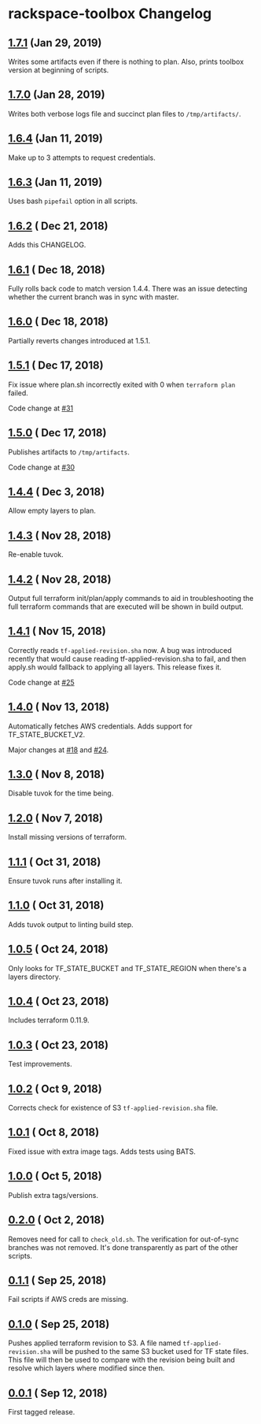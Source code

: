 # rackspace-toolbox Changelog

## [1.7.1](https://github.com/rackspace-infrastructure-automation/rackspace-toolbox/releases/tag/1.7.1) (Jan 29, 2019)

Writes some artifacts even if there is nothing to plan. Also, prints toolbox version at beginning of scripts.

## [1.7.0](https://github.com/rackspace-infrastructure-automation/rackspace-toolbox/releases/tag/1.7.0) (Jan 28, 2019)

Writes both verbose logs file and succinct plan files to `/tmp/artifacts/`.

## [1.6.4](https://github.com/rackspace-infrastructure-automation/rackspace-toolbox/releases/tag/1.6.4) (Jan 11, 2019)

Make up to 3 attempts to request credentials.

## [1.6.3](https://github.com/rackspace-infrastructure-automation/rackspace-toolbox/releases/tag/1.6.3) (Jan 11, 2019)

Uses bash `pipefail` option in all scripts.

## [1.6.2](https://github.com/rackspace-infrastructure-automation/rackspace-toolbox/releases/tag/1.6.2) ( Dec 21, 2018)

Adds this CHANGELOG.

## [1.6.1](https://github.com/rackspace-infrastructure-automation/rackspace-toolbox/releases/tag/1.6.1) ( Dec 18, 2018)

Fully rolls back code to match version 1.4.4. There was an issue detecting whether the current branch was in sync with master.

## [1.6.0](https://github.com/rackspace-infrastructure-automation/rackspace-toolbox/releases/tag/1.6.0) ( Dec 18, 2018)

Partially reverts changes introduced at 1.5.1.

## [1.5.1](https://github.com/rackspace-infrastructure-automation/rackspace-toolbox/releases/tag/1.5.1) ( Dec 17, 2018)

Fix issue where plan.sh incorrectly exited with 0  when `terraform plan` failed.

Code change at [#31](https://github.com/rackspace-infrastructure-automation/rackspace-toolbox/pull/31)

## [1.5.0](https://github.com/rackspace-infrastructure-automation/rackspace-toolbox/releases/tag/1.5.0) ( Dec 17, 2018)

Publishes artifacts to `/tmp/artifacts`.

Code change at [#30](https://github.com/rackspace-infrastructure-automation/rackspace-toolbox/pull/30)

## [1.4.4](https://github.com/rackspace-infrastructure-automation/rackspace-toolbox/releases/tag/1.4.4) ( Dec 3, 2018)

Allow empty layers to plan.

## [1.4.3](https://github.com/rackspace-infrastructure-automation/rackspace-toolbox/releases/tag/1.4.3) ( Nov 28, 2018)

Re-enable tuvok.

## [1.4.2](https://github.com/rackspace-infrastructure-automation/rackspace-toolbox/releases/tag/1.4.2) ( Nov 28, 2018)

Output full terraform init/plan/apply commands to aid in troubleshooting the full terraform commands that are executed will be shown in build output.

## [1.4.1](https://github.com/rackspace-infrastructure-automation/rackspace-toolbox/releases/tag/1.4.1) ( Nov 15, 2018)

Correctly reads `tf-applied-revision.sha` now. A bug was introduced recently that would cause reading tf-applied-revision.sha to fail, and then apply.sh would fallback to applying all layers. This release fixes it.

Code change at [#25](https://github.com/rackspace-infrastructure-automation/rackspace-toolbox/pull/25)

## [1.4.0](https://github.com/rackspace-infrastructure-automation/rackspace-toolbox/releases/tag/1.4.0) ( Nov 13, 2018)

Automatically fetches AWS credentials. Adds support for TF_STATE_BUCKET_V2.

Major changes at [#18](https://github.com/rackspace-infrastructure-automation/rackspace-toolbox/pull/18) and [#24](https://github.com/rackspace-infrastructure-automation/rackspace-toolbox/pull/24).

## [1.3.0](https://github.com/rackspace-infrastructure-automation/rackspace-toolbox/releases/tag/1.3.0) ( Nov 8, 2018)

Disable tuvok for the time being.

## [1.2.0](https://github.com/rackspace-infrastructure-automation/rackspace-toolbox/releases/tag/1.2.0) ( Nov 7, 2018)

Install missing versions of terraform.

## [1.1.1](https://github.com/rackspace-infrastructure-automation/rackspace-toolbox/releases/tag/1.1.1) ( Oct 31, 2018)

Ensure tuvok runs after installing it.

## [1.1.0](https://github.com/rackspace-infrastructure-automation/rackspace-toolbox/releases/tag/1.1.0) ( Oct 31, 2018)

Adds tuvok output to linting build step.

## [1.0.5](https://github.com/rackspace-infrastructure-automation/rackspace-toolbox/releases/tag/1.0.5) ( Oct 24, 2018)

Only looks for TF_STATE_BUCKET and TF_STATE_REGION when there's a layers directory.

## [1.0.4](https://github.com/rackspace-infrastructure-automation/rackspace-toolbox/releases/tag/1.0.4) ( Oct 23, 2018)

Includes terraform 0.11.9.

## [1.0.3](https://github.com/rackspace-infrastructure-automation/rackspace-toolbox/releases/tag/1.0.3) ( Oct 23, 2018)

Test improvements.

## [1.0.2](https://github.com/rackspace-infrastructure-automation/rackspace-toolbox/releases/tag/1.0.2) ( Oct 9, 2018)

Corrects check for existence of S3 `tf-applied-revision.sha` file.

## [1.0.1](https://github.com/rackspace-infrastructure-automation/rackspace-toolbox/releases/tag/1.0.1) ( Oct 8, 2018)

Fixed issue with extra image tags. Adds tests using BATS.

## [1.0.0](https://github.com/rackspace-infrastructure-automation/rackspace-toolbox/releases/tag/1.0.0) ( Oct 5, 2018)

Publish extra tags/versions.

## [0.2.0](https://github.com/rackspace-infrastructure-automation/rackspace-toolbox/releases/tag/0.2.0) ( Oct 2, 2018)

Removes need for call to `check_old.sh`. The verification for out-of-sync branches was not removed. It's done transparently as part of the other scripts.

## [0.1.1](https://github.com/rackspace-infrastructure-automation/rackspace-toolbox/releases/tag/0.1.1) ( Sep 25, 2018)

Fail scripts if AWS creds are missing.

## [0.1.0](https://github.com/rackspace-infrastructure-automation/rackspace-toolbox/releases/tag/0.1.0) ( Sep 25, 2018)

Pushes applied terraform revision to S3. A file named `tf-applied-revision.sha` will be pushed to the same S3 bucket used for TF state files. This file will then be used to compare with the revision being built and resolve which layers where modified since then.

## [0.0.1](https://github.com/rackspace-infrastructure-automation/rackspace-toolbox/releases/tag/0.0.1) ( Sep 12, 2018)

First tagged release.
